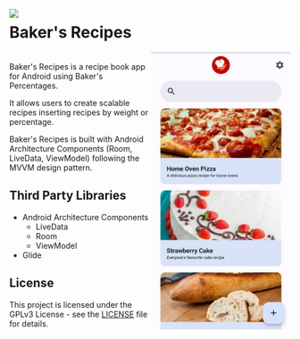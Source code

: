 <img src="app/src/main/ic_launcher-web.png" align="left"
width="100">
# Baker's Recipes
<img src="github-assets/bakersrecipes-screenshot.jpg" align="right" width="250">
<br>
Baker's Recipes is a recipe book app for Android using Baker's Percentages. 

It allows users to create scalable recipes inserting recipes by weight or percentage.

Baker's Recipes is built with Android Architecture Components (Room, LiveData, ViewModel) following the MVVM design pattern.

## Third Party Libraries
 * Android Architecture Components
    * LiveData
    * Room
    * ViewModel
 * Glide

## License

This project is licensed under the GPLv3 License - see the [LICENSE](LICENSE) file for details.
